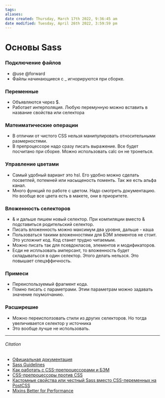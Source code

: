 ```yaml
---
tags: 
aliases: 
date created: Thursday, March 17th 2022, 9:36:45 am
date modified: Tuesday, April 26th 2022, 3:59:59 pm
---
```


# Основы Sass

### Подключение файлов

- @use @forward
- Файлы начинающиеся с _ игнорируются при сборке.

### Переменные

- Объявляются через $.
- Работает интерполяция. Любую перемунную можно вставить в название свойства или селектора

### Матеиматические операции

- В отличии от чистого CSS нельзя манипулировать относительными размерностями.
- В препроцессоре надо сразу писать выражение. Все  будет посчитано при сборке. Можно использовать calc он не тронеться.

### Управление цветами

- Самый удобный вариант это hsl. Его удобно можно сделать посветлей, потемней или насыщеность поменть. Так же есть альфа канал.
- Много функций по работе с цветом. Надо смотреть документацию. Но вообще все цвета есть в макете, они в приоритете.

### Вложенность селекторов

- & и дальше пишем новый  селектор. При компиляции вместо & подставиться родительский селектор.
- Писать вложенность можно максимум два уровня, дальше - каша
- Пользоваться такими вложенностями для БЭМ элементов не стоит. Это усложнит код. Код станет трудно читаемым.
- Можно писать так для псевдокласов, элементов и модификаторов.
- Есди не испльзовать амперсант, то вложенность будет складыватьсся в один селектор. Этого делать нельзся. Это повышает спецэффичность.

### Примеси

- Переиспользуемый фрагмент кода.
- Помно писать с параметрами. Этим параметрам можно задавать значение поумолчанию.
 

### Расширешие

- Можно переисползовать стили из других селекторов. Но тогда увеличивается селектор у источника
- Это вообще лучше не использовать.

---

###### Citation

- [Официальная документация](https://sass-lang.com/)
- [Sass Guidelines](https://sass-guidelin.es/ru/)
- [Как работать с CSS-препроцессорами и БЭМ](https://nicothin.pro/idiomatic-pre-CSS/#pre-css)
- [CSS-препроцессоры против CSS](https://nicothin.pro/page/css-preprocessors)
- [Кастомные свойства или честный Sass вместо CSS-переменных на PostCSS](https://www.youtube.com/watch?v=nbN22yqEgM0)
- [Mixins Better for Performance](https://csswizardry.com/2016/02/mixins-better-for-performance/)
